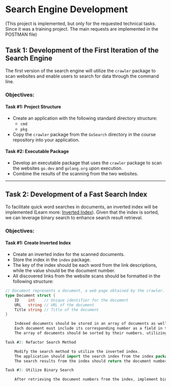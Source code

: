 # Search Engine Development
(This project is implemented, but only for the requested technical tasks. Since it was a training project. The main requests are implemented in  the POSTMAN file)

## Task 1: Development of the First Iteration of the Search Engine

The first version of the search engine will utilize the `crawler` package to scan websites and enable users to search for data through the command line.

### Objectives:

#### Task #1: Project Structure
- Create an application with the following standard directory structure:
  - `cmd`
  - `pkg`
- Copy the `crawler` package from the `GoSearch` directory in the course repository into your application.

#### Task #2: Executable Package
- Develop an executable package that uses the `crawler` package to scan the websites `go.dev` and `golang.org` upon execution.
- Combine the results of the scanning from the two websites.

---

## Task 2: Development of a Fast Search Index

To facilitate quick word searches in documents, an inverted index will be implemented (Learn more: [Inverted Index](https://en.wikipedia.org/wiki/Inverted_index)). Given that the index is sorted, we can leverage binary search to enhance search result retrieval.

### Objectives:

#### Task #1: Create Inverted Index
- Create an inverted index for the scanned documents.
- Store the index in the `index` package.
- The key of the index should be each word from the link descriptions, while the value should be the document number.
- All discovered links from the website scans should be formatted in the following structure:

```go
// Document represents a document, a web page obtained by the crawler.
type Document struct {
    ID    int    // Unique identifier for the document
    URL   string // URL of the document
    Title string // Title of the document
}

    Indexed documents should be stored in an array of documents as well as in an object from the index package.
    Each document must include its corresponding number as a field in the data structure, along with the URL and Title.
    The array of documents should be sorted by their numbers, utilizing the sorting functionality from the standard library.

Task #2: Refactor Search Method

    Modify the search method to utilize the inverted index.
    The application should import the search index from the index package as a dependency and perform searches through the index instead of the document array.
    The search results from the index should return the document numbers (the field within the document structure).

Task #3: Utilize Binary Search

    After retrieving the document numbers from the index, implement binary search on the previously sorted array of documents (by document number).
